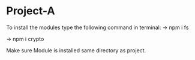 # Project-A

To install the modules type the following command in terminal:
 -> npm i fs
 
 -> npm i crypto
 
 Make sure Module is installed same directory as project.
